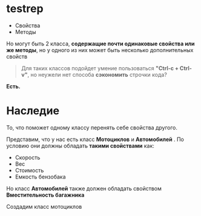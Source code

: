 # testrep 

- Свойства
- Методы

Но могут быть 2 класса, **содержащие почти одинаковые свойства или же методы**, но у одного из них может быть несколько дополнительных свойств

>Для таких классов подойдет умение пользоваться **"Ctrl-c + Ctrl-v"**, но неужели нет способа **сэкономить** строчки кода?

  **Есть.**
  # Наследие
  То, что поможет одному классу перенять себе свойства другого.
  
  Представим, что у нас есть класс **Мотоциклов** и **Автомобилей** .
  По условию они должны обладать **такими свойствами** как:
  - Скорость
  - Вес
  - Стоимость
  - Емкость бензобака
  
Но класс **Автомобилей** также должен обладать свойством **Вместительность багажника**

Создадим класс мотоциклов
